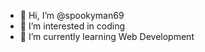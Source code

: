 - 👋 Hi, I’m @spookyman69
- 👀 I’m interested in coding
- 🌱 I’m currently learning Web Development

<!---
spookyman69/spookyman69 is a ✨ special ✨ repository because its `README.md` (this file) appears on your GitHub profile.
You can click the Preview link to take a look at your changes.
--->
